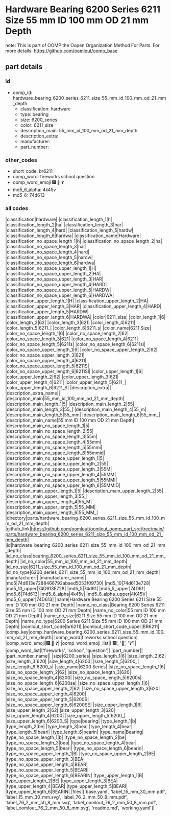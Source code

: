 # Hardware Bearing 6200 Series 6211 Size 55 mm ID 100 mm OD 21 mm Depth  

note: This is part of OOMP the Oopen Organization Method For Parts. For more details: https://github.com/oomlout/oomp_base

##  part details





### id
* oomp_id: hardware_bearing_6200_series_6211_size_55_mm_id_100_mm_od_21_mm_depth
  * classification: hardware
  * type: bearing
  * size: 6200_series
  * color: 6211_size
  * description_main: 55_mm_id_100_mm_od_21_mm_depth
  * description_extra: 
  * manufacturer: 
  * part_number: 

### other_codes
* short_code: br6211
* oomp_word: fireworks school question
* oomp_word_emoji :fireworks: :school: :question:
* md5_6_alpha: 4k45v
* md5_6: 74d613

### all codes 
|classification|hardware|
|classification_length_1|h|
|classification_length_2|ha|
|classification_length_3|har|
|classification_length_4|hard|
|classification_length_5|hardw|
|classification_length_6|hardwa|
|classification_name|Hardware|
|classification_no_space_length_1|h|
|classification_no_space_length_2|ha|
|classification_no_space_length_3|har|
|classification_no_space_length_4|hard|
|classification_no_space_length_5|hardw|
|classification_no_space_length_6|hardwa|
|classification_no_space_upper_length_1|H|
|classification_no_space_upper_length_2|HA|
|classification_no_space_upper_length_3|HAR|
|classification_no_space_upper_length_4|HARD|
|classification_no_space_upper_length_5|HARDW|
|classification_no_space_upper_length_6|HARDWA|
|classification_upper_length_1|H|
|classification_upper_length_2|HA|
|classification_upper_length_3|HAR|
|classification_upper_length_4|HARD|
|classification_upper_length_5|HARDW|
|classification_upper_length_6|HARDWA|
|color|6211_size|
|color_length_1|6|
|color_length_2|62|
|color_length_3|621|
|color_length_4|6211|
|color_length_5|6211_|
|color_length_6|6211_s|
|color_name|6211 Size|
|color_no_space_length_1|6|
|color_no_space_length_2|62|
|color_no_space_length_3|621|
|color_no_space_length_4|6211|
|color_no_space_length_5|6211s|
|color_no_space_length_6|6211si|
|color_no_space_upper_length_1|6|
|color_no_space_upper_length_2|62|
|color_no_space_upper_length_3|621|
|color_no_space_upper_length_4|6211|
|color_no_space_upper_length_5|6211S|
|color_no_space_upper_length_6|6211SI|
|color_upper_length_1|6|
|color_upper_length_2|62|
|color_upper_length_3|621|
|color_upper_length_4|6211|
|color_upper_length_5|6211_|
|color_upper_length_6|6211_S|
|description_extra||
|description_extra_name||
|description_main|55_mm_id_100_mm_od_21_mm_depth|
|description_main_length_1|5|
|description_main_length_2|55|
|description_main_length_3|55_|
|description_main_length_4|55_m|
|description_main_length_5|55_mm|
|description_main_length_6|55_mm_|
|description_main_name|55 mm ID 100 mm OD 21 mm Depth|
|description_main_no_space_length_1|5|
|description_main_no_space_length_2|55|
|description_main_no_space_length_3|55m|
|description_main_no_space_length_4|55mm|
|description_main_no_space_length_5|55mmi|
|description_main_no_space_length_6|55mmid|
|description_main_no_space_upper_length_1|5|
|description_main_no_space_upper_length_2|55|
|description_main_no_space_upper_length_3|55M|
|description_main_no_space_upper_length_4|55MM|
|description_main_no_space_upper_length_5|55MMI|
|description_main_no_space_upper_length_6|55MMID|
|description_main_upper_length_1|5|
|description_main_upper_length_2|55|
|description_main_upper_length_3|55_|
|description_main_upper_length_4|55_M|
|description_main_upper_length_5|55_MM|
|description_main_upper_length_6|55_MM_|
|directory|parts/hardware_bearing_6200_series_6211_size_55_mm_id_100_mm_od_21_mm_depth|
|github_link|https://github.com/oomlout/oomlout_oomp_part_src/tree/main/parts/hardware_bearing_6200_series_6211_size_55_mm_id_100_mm_od_21_mm_depth|
|id|hardware_bearing_6200_series_6211_size_55_mm_id_100_mm_od_21_mm_depth|
|id_no_class|bearing_6200_series_6211_size_55_mm_id_100_mm_od_21_mm_depth|
|id_no_color|55_mm_id_100_mm_od_21_mm_depth|
|id_no_size|6211_size_55_mm_id_100_mm_od_21_mm_depth|
|id_no_type|6200_series_6211_size_55_mm_id_100_mm_od_21_mm_depth|
|manufacturer||
|manufacturer_name||
|md5|74d613e7288466792abaed5053f09730|
|md5_10|74d613e728|
|md5_10_upper|74D613E728|
|md5_5|74d61|
|md5_5_upper|74D61|
|md5_6|74d613|
|md5_6_alpha|4k45v|
|md5_6_alpha_upper|4K45V|
|md5_6_upper|74D613|
|name|Hardware Bearing 6200 Series 6211 Size 55 mm ID 100 mm OD 21 mm Depth|
|name_no_class|Bearing 6200 Series 6211 Size 55 mm ID 100 mm OD 21 mm Depth|
|name_no_color|55 mm ID 100 mm OD 21 mm Depth|
|name_no_size|6211 Size 55 mm ID 100 mm OD 21 mm Depth|
|name_no_type|6200 Series 6211 Size 55 mm ID 100 mm OD 21 mm Depth|
|oomlout_short_code|br6211|
|oomlout_short_code_upper|BR6211|
|oomp_key|oomp_hardware_bearing_6200_series_6211_size_55_mm_id_100_mm_od_21_mm_depth|
|oomp_word|fireworks school question|
|oomp_word_emoji|:fireworks: :school: :question:|
|oomp_word_emoji_list|[':fireworks:', ':school:', ':question:']|
|oomp_word_list|['fireworks', 'school', 'question']|
|part_number||
|part_number_name||
|size|6200_series|
|size_length_1|6|
|size_length_2|62|
|size_length_3|620|
|size_length_4|6200|
|size_length_5|6200_|
|size_length_6|6200_s|
|size_name|6200 Series|
|size_no_space_length_1|6|
|size_no_space_length_2|62|
|size_no_space_length_3|620|
|size_no_space_length_4|6200|
|size_no_space_length_5|6200s|
|size_no_space_length_6|6200se|
|size_no_space_upper_length_1|6|
|size_no_space_upper_length_2|62|
|size_no_space_upper_length_3|620|
|size_no_space_upper_length_4|6200|
|size_no_space_upper_length_5|6200S|
|size_no_space_upper_length_6|6200SE|
|size_upper_length_1|6|
|size_upper_length_2|62|
|size_upper_length_3|620|
|size_upper_length_4|6200|
|size_upper_length_5|6200_|
|size_upper_length_6|6200_S|
|type|bearing|
|type_length_1|b|
|type_length_2|be|
|type_length_3|bea|
|type_length_4|bear|
|type_length_5|beari|
|type_length_6|bearin|
|type_name|Bearing|
|type_no_space_length_1|b|
|type_no_space_length_2|be|
|type_no_space_length_3|bea|
|type_no_space_length_4|bear|
|type_no_space_length_5|beari|
|type_no_space_length_6|bearin|
|type_no_space_upper_length_1|B|
|type_no_space_upper_length_2|BE|
|type_no_space_upper_length_3|BEA|
|type_no_space_upper_length_4|BEAR|
|type_no_space_upper_length_5|BEARI|
|type_no_space_upper_length_6|BEARIN|
|type_upper_length_1|B|
|type_upper_length_2|BE|
|type_upper_length_3|BEA|
|type_upper_length_4|BEAR|
|type_upper_length_5|BEARI|
|type_upper_length_6|BEARIN|
|files|['base.yaml', 'label_15_mm_30_mm.pdf', 'label_15_mm_30_mm.svg', 'label_76_2_mm_50_8_mm.pdf', 'label_76_2_mm_50_8_mm.svg', 'label_oomlout_76_2_mm_50_8_mm.pdf', 'label_oomlout_76_2_mm_50_8_mm.svg', 'readme.md', 'working.yaml']|
